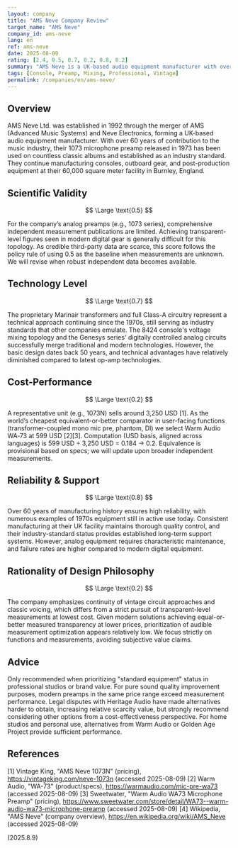 ```yaml
---
layout: company
title: "AMS Neve Company Review"
target_name: "AMS Neve"
company_id: ams-neve
lang: en
ref: ams-neve
date: 2025-08-09
rating: [2.4, 0.5, 0.7, 0.2, 0.8, 0.2]
summary: "AMS Neve is a UK-based audio equipment manufacturer with over 60 years of history, having established industry standards with products like the 1073 preamp and large-format consoles. While measurement performance doesn't reach transparent levels, they maintain high technology levels through proprietary Marinair transformer technology."
tags: [Console, Preamp, Mixing, Professional, Vintage]
permalink: /companies/en/ams-neve/
---
```


## Overview

AMS Neve Ltd. was established in 1992 through the merger of AMS (Advanced Music Systems) and Neve Electronics, forming a UK-based audio equipment manufacturer. With over 60 years of contribution to the music industry, their 1073 microphone preamp released in 1973 has been used on countless classic albums and established as an industry standard. They continue manufacturing consoles, outboard gear, and post-production equipment at their 60,000 square meter facility in Burnley, England.

## Scientific Validity

$$ \Large \text{0.5} $$

For the company’s analog preamps (e.g., 1073 series), comprehensive independent measurement publications are limited. Achieving transparent-level figures seen in modern digital gear is generally difficult for this topology. As credible third-party data are scarce, this score follows the policy rule of using 0.5 as the baseline when measurements are unknown. We will revise when robust independent data becomes available.

## Technology Level

$$ \Large \text{0.7} $$

The proprietary Marinair transformers and full Class-A circuitry represent a technical approach continuing since the 1970s, still serving as industry standards that other companies emulate. The 8424 console's voltage mixing topology and the Genesys series' digitally controlled analog circuits successfully merge traditional and modern technologies. However, the basic design dates back 50 years, and technical advantages have relatively diminished compared to latest op-amp technologies.

## Cost-Performance

$$ \Large \text{0.2} $$

A representative unit (e.g., 1073N) sells around 3,250 USD [1]. As the world’s cheapest equivalent-or-better comparator in user-facing functions (transformer-coupled mono mic pre, phantom, DI) we select Warm Audio WA‑73 at 599 USD [2][3]. Computation (USD basis, aligned across languages) is 599 USD ÷ 3,250 USD = 0.184 → 0.2. Equivalence is provisional based on specs; we will update upon broader independent measurements.

## Reliability & Support

$$ \Large \text{0.8} $$

Over 60 years of manufacturing history ensures high reliability, with numerous examples of 1970s equipment still in active use today. Consistent manufacturing at their UK facility maintains thorough quality control, and their industry-standard status provides established long-term support systems. However, analog equipment requires characteristic maintenance, and failure rates are higher compared to modern digital equipment.

## Rationality of Design Philosophy

$$ \Large \text{0.2} $$

The company emphasizes continuity of vintage circuit approaches and classic voicing, which differs from a strict pursuit of transparent-level measurements at lowest cost. Given modern solutions achieving equal-or-better measured transparency at lower prices, prioritization of audible measurement optimization appears relatively low. We focus strictly on functions and measurements, avoiding subjective value claims.

## Advice

Only recommended when prioritizing "standard equipment" status in professional studios or brand value. For pure sound quality improvement purposes, modern preamps in the same price range exceed measurement performance. Legal disputes with Heritage Audio have made alternatives harder to obtain, increasing relative scarcity value, but strongly recommend considering other options from a cost-effectiveness perspective. For home studios and personal use, alternatives from Warm Audio or Golden Age Project provide sufficient performance.

## References

[1] Vintage King, "AMS Neve 1073N" (pricing), https://vintageking.com/neve-1073n (accessed 2025-08-09)
[2] Warm Audio, "WA-73" (product/specs), https://warmaudio.com/mic-pre-wa73 (accessed 2025-08-09)
[3] Sweetwater, "Warm Audio WA73 Microphone Preamp" (pricing), https://www.sweetwater.com/store/detail/WA73--warm-audio-wa73-microphone-preamp (accessed 2025-08-09)
[4] Wikipedia, "AMS Neve" (company overview), https://en.wikipedia.org/wiki/AMS_Neve (accessed 2025-08-09)

(2025.8.9)